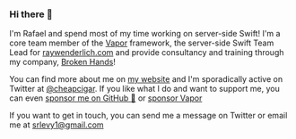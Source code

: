 ### Hi there 👋

I'm Rafael and spend most of my time working on server-side Swift! I'm a core team member of the [Vapor](https://github.com/vapor/) framework, the server-side Swift Team Lead for [raywenderlich.com](https://www.raywenderlich.com) and provide consultancy and training through my company, [Broken Hands](https://www.brokenhands.io)!

You can find more about me on [my website](https://www.timc.dev) and I'm sporadically active on Twitter at [@cheapcigar](https://twitter.com/cheapcigar). If you like what I do and want to support me, you can even [sponsor me on GitHub 🎉](https://github.com/sponsors/0xTim) or [sponsor Vapor](https://github.com/sponsors/vapor)

If you want to get in touch, you can send me a message on Twitter or email me at srlevy1@gmail.com

<!--
**0xTim/0xTim** is a ✨ _special_ ✨ repository because its `README.md` (this file) appears on your GitHub profile.

Here are some ideas to get you started:

- 🔭 I’m currently working on ...
- 🌱 I’m currently learning ...
- 👯 I’m looking to collaborate on ...
- 🤔 I’m looking for help with ...
- 💬 Ask me about ...
- 📫 How to reach me: ...
- 😄 Pronouns: ...
- ⚡ Fun fact: ...

-->
